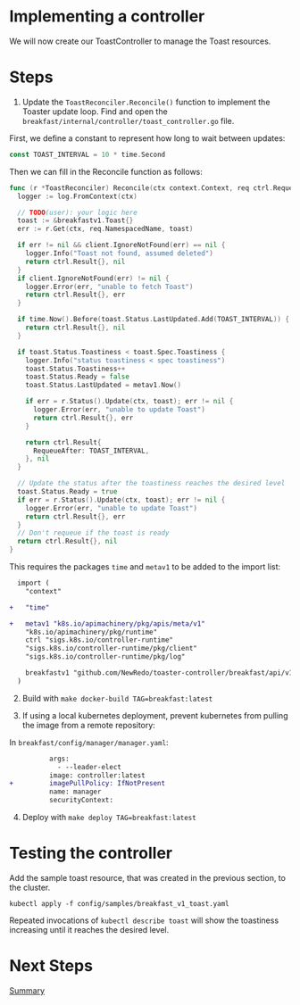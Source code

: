 Implementing a controller
=========================

We will now create our ToastController to manage the Toast resources.

# Steps

1. Update the `ToastReconciler.Reconcile()` function to implement the Toaster update loop.
  Find and open the `breakfast/internal/controller/toast_controller.go` file.

  First, we define a constant to represent how long to wait between updates:
  ```go
  const TOAST_INTERVAL = 10 * time.Second
  ```

  Then we can fill in the Reconcile function as follows:
  ```go
  func (r *ToastReconciler) Reconcile(ctx context.Context, req ctrl.Request) (ctrl.Result, error) {
    logger := log.FromContext(ctx)

    // TODO(user): your logic here
    toast := &breakfastv1.Toast{}
    err := r.Get(ctx, req.NamespacedName, toast)

    if err != nil && client.IgnoreNotFound(err) == nil {
      logger.Info("Toast not found, assumed deleted")
      return ctrl.Result{}, nil
    }
    if client.IgnoreNotFound(err) != nil {
      logger.Error(err, "unable to fetch Toast")
      return ctrl.Result{}, err
    }

    if time.Now().Before(toast.Status.LastUpdated.Add(TOAST_INTERVAL)) {
      return ctrl.Result{}, nil
    }

    if toast.Status.Toastiness < toast.Spec.Toastiness {
      logger.Info("status toastiness < spec toastiness")
      toast.Status.Toastiness++
      toast.Status.Ready = false
      toast.Status.LastUpdated = metav1.Now()

      if err = r.Status().Update(ctx, toast); err != nil {
        logger.Error(err, "unable to update Toast")
        return ctrl.Result{}, err
      }

      return ctrl.Result{
        RequeueAfter: TOAST_INTERVAL,
      }, nil
    }

    // Update the status after the toastiness reaches the desired level
    toast.Status.Ready = true
    if err = r.Status().Update(ctx, toast); err != nil {
      logger.Error(err, "unable to update Toast")
      return ctrl.Result{}, err
    }
    // Don't requeue if the toast is ready
    return ctrl.Result{}, nil
  }
  ```

  This requires the packages `time` and `metav1` to be added to the import list:
  ```diff
    import (
      "context"

  +   "time"

  +   metav1 "k8s.io/apimachinery/pkg/apis/meta/v1"
      "k8s.io/apimachinery/pkg/runtime"
      ctrl "sigs.k8s.io/controller-runtime"
      "sigs.k8s.io/controller-runtime/pkg/client"
      "sigs.k8s.io/controller-runtime/pkg/log"

      breakfastv1 "github.com/NewRedo/toaster-controller/breakfast/api/v1"
    )
  ```

2. Build with `make docker-build TAG=breakfast:latest`

3. If using a local kubernetes deployment, prevent kubernetes from pulling the image from a remote repository:

  In `breakfast/config/manager/manager.yaml`:
  ```diff
            args:
              - --leader-elect
            image: controller:latest
  +         imagePullPolicy: IfNotPresent
            name: manager
            securityContext:
  ```

4. Deploy with `make deploy TAG=breakfast:latest`

# Testing the controller

Add the sample toast resource, that was created in the previous section, to the cluster.
```shell
kubectl apply -f config/samples/breakfast_v1_toast.yaml
```

Repeated invocations of `kubectl describe toast` will show the toastiness increasing until it reaches the desired
level.

# Next Steps

[Summary](./4-summary.md)

